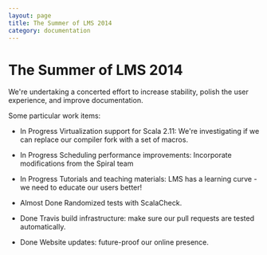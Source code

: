 ```yaml
---
layout: page
title: The Summer of LMS 2014
category: documentation
---
```


# The Summer of LMS 2014

We're undertaking a concerted effort to increase stability, polish the user experience, and improve documentation.

Some particular work items:

- <span class="label label-danger">In Progress</span> Virtualization support for Scala 2.11: 
  We're investigating if we can replace our compiler fork with a set of macros.

- <span class="label label-warning">In Progress</span> Scheduling performance improvements: 
  Incorporate modifications from the Spiral team

- <span class="label label-warning">In Progress</span> Tutorials and teaching materials:
  LMS has a learning curve - we need to educate our users better!

- <span class="label label-primary">Almost Done</span> Randomized tests with ScalaCheck.
  
- <span class="label label-success">Done</span> Travis build infrastructure: make sure our pull requests are tested automatically.

- <span class="label label-success">Done</span> Website updates: future-proof our online presence. 

